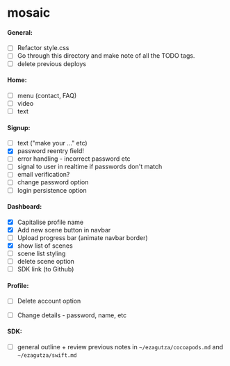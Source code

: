 # mosaic

#### General:

- [ ] Refactor style.css
- [ ] Go through this directory and make note of all the TODO tags.
- [ ] delete previous deploys

#### Home:

- [ ] menu (contact, FAQ)
- [ ] video
- [ ] text

#### Signup:

- [ ] text ("make your ..." etc)
- [x] password reentry field!
- [ ] error handling - incorrect password etc
- [ ] signal to user in realtime if passwords don't match
- [ ] email verification?
- [ ] change password option
- [ ] login persistence option

#### Dashboard:

- [x] Capitalise profile name
- [x] Add new scene button in navbar
- [ ] Upload progress bar (animate navbar border)
- [x] show list of scenes
- [ ] scene list styling
- [ ] delete scene option
- [ ] SDK link (to Github)

#### Profile:

- [ ] Delete account option
- [ ] Change details - password, name, etc


#### SDK:

- [ ] general outline + review previous notes in `~/ezagutza/cocoapods.md` and `~/ezagutza/swift.md`
